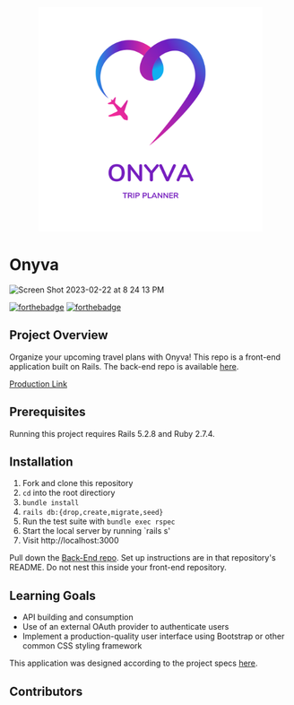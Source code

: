 <div id="header" align="center">
<img src="src/assets/onyva_logo.png" alt="onyva logo" width="400" height="auto" />
</div>

# Onyva
<img width="670" alt="Screen Shot 2023-02-22 at 8 24 13 PM" src="https://user-images.githubusercontent.com/111713452/220821040-f3bcdb59-f940-4916-8e06-45b74dfbb9ee.png">

[![forthebadge](http://forthebadge.com/images/badges/made-with-ruby.svg)](http://forthebadge.com)
[![forthebadge](https://forthebadge.com/images/badges/built-by-crips.svg)](https://forthebadge.com)

## Project Overview
Organize your upcoming travel plans with Onyva! This repo is a front-end application built on Rails. The back-end repo is available [here](https://github.com/On-y-va/onyva_be).

[Production Link]()

## Prerequisites
Running this project requires Rails 5.2.8 and Ruby 2.7.4.

## Installation

1. Fork and clone this repository
2. `cd` into the root directiory
3. `bundle install`
4. `rails db:{drop,create,migrate,seed}`
5. Run the test suite with `bundle exec rspec`
6. Start the local server by running `rails s'
7. Visit http://localhost:3000

Pull down the [Back-End repo](https://github.com/On-y-va/onyva_be). Set up instructions are in that repository's README. Do not nest this inside your front-end repository.

## Learning Goals
- API building and consumption
- Use of an external OAuth provider to authenticate users
- Implement a production-quality user interface using Bootstrap or other common CSS styling framework

This application was designed according to the project specs [here](https://backend.turing.edu/module3/projects/consultancy/).

## Contributors
